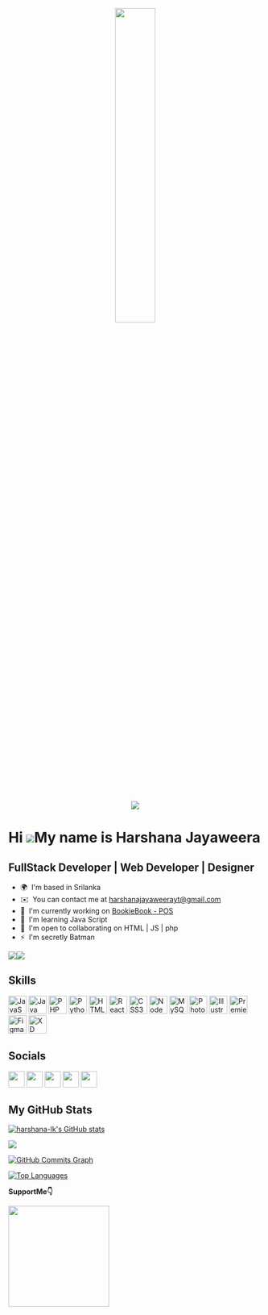 <p align="center">
  <img width="40%" height="auto" src="https://github.com/Adam-pw/Adam-pw/blob/main/animation_500_kxa883sd.gif">
</p>



<p align="center">
<img src="https://readme-typing-svg.herokuapp.com?center=true&vCenter=true&lines=Hi%2C+I'm+Harshana+Jayaweera+;Software+Engineer+Student;And+Full+Stack+Developer">
</p>



Hi ![](https://user-images.githubusercontent.com/18350557/176309783-0785949b-9127-417c-8b55-ab5a4333674e.gif)My name is Harshana Jayaweera
==========================================================================================================================================

FullStack Developer | Web Developer | Designer
------------------------

*   🌍  I'm based in Srilanka
*   ✉️  You can contact me at [harshanajayaweerayt@gmail.com](mailto:harshanajayaweerayt@gmail.com)
*   🚀  I'm currently working on [BookieBook - POS](http://github.com/harshana-lk/BookShop-POS.git)
*   🧠  I'm learning Java Script
*   🤝  I'm open to collaborating on HTML | JS | php
*   ⚡  I'm secretly Batman

<a href="https://www.github.com/harshana-lk" target="_blank" rel="noreferrer"><img
                  src="https://img.shields.io/github/followers/harshana-lk?logo=github&style=for-the-badge&color=0891b2&labelColor=1c1917" /></a><a href="https://www.twitter.com/harshana___lk" target="_blank" rel="noreferrer"><img
                  src="https://img.shields.io/twitter/follow/harshana___lk?logo=twitter&style=for-the-badge&color=0891b2&labelColor=1c1917"/>

</a><b>Skills</b>
------------------
<p align="left">
<a href="https://developer.mozilla.org/en-US/docs/Web/JavaScript" target="_blank" rel="noreferrer"><img src="https://raw.githubusercontent.com/danielcranney/readme-generator/main/public/icons/skills/javascript-colored.svg" width="36" height="36" alt="JavaScript" /></a>
<a href="https://www.oracle.com/java/" target="_blank" rel="noreferrer"><img src="https://raw.githubusercontent.com/danielcranney/readme-generator/main/public/icons/skills/java-colored.svg" width="36" height="36" alt="Java" /></a>
<a href="https://www.php.net/" target="_blank" rel="noreferrer"><img src="https://raw.githubusercontent.com/danielcranney/readme-generator/main/public/icons/skills/php-colored.svg" width="36" height="36" alt="PHP" /></a>
<a href="https://www.python.org/" target="_blank" rel="noreferrer"><img src="https://raw.githubusercontent.com/danielcranney/readme-generator/main/public/icons/skills/python-colored.svg" width="36" height="36" alt="Python" /></a>
<a href="https://developer.mozilla.org/en-US/docs/Glossary/HTML5" target="_blank" rel="noreferrer"><img src="https://raw.githubusercontent.com/danielcranney/readme-generator/main/public/icons/skills/html5-colored.svg" width="36" height="36" alt="HTML5" /></a>
<a href="https://reactjs.org/" target="_blank" rel="noreferrer"><img src="https://raw.githubusercontent.com/danielcranney/readme-generator/main/public/icons/skills/react-colored.svg" width="36" height="36" alt="React" /></a>
<a href="https://www.w3.org/TR/CSS/#css" target="_blank" rel="noreferrer"><img src="https://raw.githubusercontent.com/danielcranney/readme-generator/main/public/icons/skills/css3-colored.svg" width="36" height="36" alt="CSS3" /></a>
<a href="https://nodejs.org/en/" target="_blank" rel="noreferrer"><img src="https://raw.githubusercontent.com/danielcranney/readme-generator/main/public/icons/skills/nodejs-colored.svg" width="36" height="36" alt="NodeJS" /></a>
<a href="https://www.mysql.com/" target="_blank" rel="noreferrer"><img src="https://raw.githubusercontent.com/danielcranney/readme-generator/main/public/icons/skills/mysql-colored.svg" width="36" height="36" alt="MySQL" /></a>
<a href="https://www.adobe.com/uk/products/photoshop.html" target="_blank" rel="noreferrer"><img src="https://raw.githubusercontent.com/danielcranney/readme-generator/main/public/icons/skills/photoshop-colored.svg" width="36" height="36" alt="Photoshop" /></a>
<a href="adobe.com/uk/products/illustrator.html" target="_blank" rel="noreferrer"><img src="https://raw.githubusercontent.com/danielcranney/readme-generator/main/public/icons/skills/illustrator-colored.svg" width="36" height="36" alt="Illustrator" /></a>
<a href="https://www.adobe.com/uk/products/premiere.html" target="_blank" rel="noreferrer"><img src="https://raw.githubusercontent.com/danielcranney/readme-generator/main/public/icons/skills/premierepro-colored.svg" width="36" height="36" alt="Premiere Pro" /></a>
<a href="https://www.figma.com/" target="_blank" rel="noreferrer"><img src="https://raw.githubusercontent.com/danielcranney/readme-generator/main/public/icons/skills/figma-colored.svg" width="36" height="36" alt="Figma" /></a>
<a href="https://www.adobe.com/uk/products/xd.html" target="_blank" rel="noreferrer"><img src="https://raw.githubusercontent.com/danielcranney/readme-generator/main/public/icons/skills/xd-colored.svg" width="36" height="36" alt="XD" /></a>
</p>
                    
<b>Socials</b>
--------------
<p align="left">
<a href="https://www.github.com/harshana-lk" target="_blank" rel="noreferrer"><img src="https://raw.githubusercontent.com/danielcranney/readme-generator/main/public/icons/socials/github.svg" width="32" height="32" /></a>  <a href="https://www.linkedin.com/in/harshana-jayaweera-628800245/" target="_blank" rel="noreferrer"><img src="https://raw.githubusercontent.com/danielcranney/readme-generator/main/public/icons/socials/linkedin.svg" width="32" height="32" /></a>  <a href="https://www.stackoverflow.com/users/19211317/harshana-jayaweera" target="_blank" rel="noreferrer"><img src="https://raw.githubusercontent.com/danielcranney/readme-generator/main/public/icons/socials/stackoverflow.svg" width="32" height="32" /></a>  <a href="https://www.twitter.com/harshana___lk" target="_blank" rel="noreferrer"><img src="https://raw.githubusercontent.com/danielcranney/readme-generator/main/public/icons/socials/twitter.svg" width="32" height="32" /></a>  <a href="https://www.youtube.com/c/UCkmyRjl6GsVjR56XiNcS8hw" target="_blank" rel="noreferrer"><img src="https://raw.githubusercontent.com/danielcranney/readme-generator/main/public/icons/socials/youtube.svg" width="32" height="32" /></a></p>

<b>My GitHub Stats</b>
-----------------------

<a href="http://www.github.com/harshana-lk"><img src="https://github-readme-stats.vercel.app/api?username=harshana-lk&show_icons=true&hide=&count_private=true&title_color=0891b2&text_color=ffffff&icon_color=0891b2&bg_color=1c1917&hide_border=true&show_icons=true" alt="harshana-lk's GitHub stats" /></a>

<a href="http://www.github.com/harshana-lk"><img src="https://github-readme-streak-stats.herokuapp.com/?user=harshana-lk&stroke=ffffff&background=1c1917&ring=0891b2&fire=0891b2&currStreakNum=ffffff&currStreakLabel=0891b2&sideNums=ffffff&sideLabels=ffffff&dates=ffffff&hide_border=true" /></a>

<a href="http://www.github.com/harshana-lk"><img src="https://github-readme-activity-graph.cyclic.app/graph?username=harshana-lk&bg_color=1c1917&color=ffffff&line=0891b2&point=ffffff&area_color=1c1917&area=true&hide_border=true&custom_title=GitHub%20Commits%20Graph" alt="GitHub Commits Graph" /></a>

<a href="https://github.com/harshana-lk" align="left"><img src="https://github-readme-stats.vercel.app/api/top-langs/?username=harshana-lk&langs_count=10&title_color=0891b2&text_color=ffffff&icon_color=0891b2&bg_color=1c1917&hide_border=true&locale=en&custom_title=Top%20%Languages" alt="Top Languages" /></a>

<b>SupportMe👇</b>

<a href="https://www.buymeacoffee.com/harshanalk"><img src="https://cdn.buymeacoffee.com/buttons/v2/default-yellow.png" width="200" /></a>
